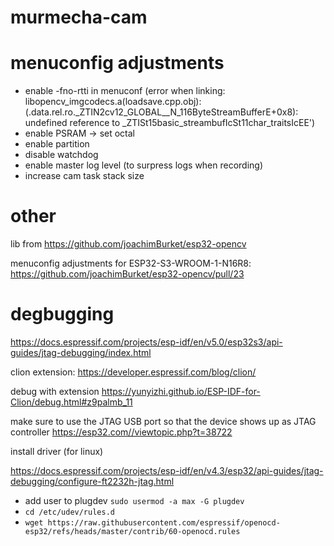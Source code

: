# murmecha-cam


# menuconfig adjustments

- enable -fno-rtti in menuconf (error when linking: libopencv_imgcodecs.a(loadsave.cpp.obj):(.data.rel.ro._ZTIN2cv12_GLOBAL__N_116ByteStreamBufferE+0x8): undefined reference to _ZTISt15basic_streambufIcSt11char_traitsIcEE')
- enable PSRAM -> set octal
- enable partition
- disable watchdog
- enable master log level (to surpress logs when recording) 
- increase cam task stack size

# other

lib from https://github.com/joachimBurket/esp32-opencv

menuconfig adjustments for ESP32-S3-WROOM-1-N16R8: https://github.com/joachimBurket/esp32-opencv/pull/23

# degbugging

https://docs.espressif.com/projects/esp-idf/en/v5.0/esp32s3/api-guides/jtag-debugging/index.html

clion extension: https://developer.espressif.com/blog/clion/

debug with extension https://yunyizhi.github.io/ESP-IDF-for-Clion/debug.html#z9palmb_11

make sure to use the JTAG USB port so that the device shows up as JTAG controller https://esp32.com//viewtopic.php?t=38722

install driver (for linux) 

https://docs.espressif.com/projects/esp-idf/en/v4.3/esp32/api-guides/jtag-debugging/configure-ft2232h-jtag.html

- add user to plugdev `sudo usermod -a max -G plugdev`
- `cd /etc/udev/rules.d`
- `wget https://raw.githubusercontent.com/espressif/openocd-esp32/refs/heads/master/contrib/60-openocd.rules`